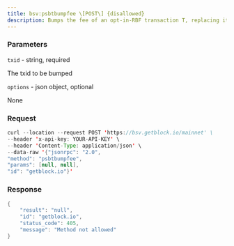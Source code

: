```yaml
---
title: bsv:psbtbumpfee \[POST\] {disallowed}
description: Bumps the fee of an opt-in-RBF transaction T, replacing it with a newtransaction B.Returns a PSBT instead of creating and signing a new transaction.An opt-in RBF transaction with the given txid must be in the wallet.The command will pay the additional fee by reducing change outputs oradding inputs when necessary.It may add a new change output if one does not already exist.All inputs in the original transaction will be included in thereplacement transaction.The command will fail if the wallet or mempool contains a transactionthat spends one of T’s outputs.By default, the new fee will be calculated automatically using theestimatesmartfee RPC.The user can specify a confirmation target for estimatesmartfee.Alternatively, the user can specify a fee rate in sat/vB for the newtransaction.At a minimum, the new fee rate must be high enough to pay an additionalnew relay fee (incrementalfee returned by getnetworkinfo) to enter thenode’s mempool.
---
```


### Parameters


`txid` - string, required

The txid to be bumped

`options` - json object, optional

None

### Request

``` java
curl --location --request POST 'https://bsv.getblock.io/mainnet' \ 
--header 'x-api-key: YOUR-API-KEY' \ 
--header 'Content-Type: application/json' \ 
--data-raw '{"jsonrpc": "2.0",
"method": "psbtbumpfee",
"params": [null, null],
"id": "getblock.io"}'
```

###  Response

``` java
{
    "result": "null",
    "id": "getblock.io",
    "status_code": 405,
    "message": "Method not allowed"
}
```

